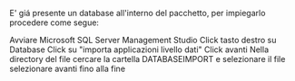 E' giá presente un database all'interno del pacchetto, per impiegarlo procedere come segue:

Avviare Microsoft SQL Server Management Studio
Click tasto destro su Database
Click su "importa applicazioni livello dati"
Click avanti
Nella directory del file cercare la cartella DATABASEIMPORT e selezionare il file
selezionare avanti fino alla  fine
